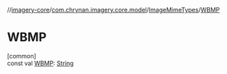 //[imagery-core](../../../index.md)/[com.chrynan.imagery.core.model](../index.md)/[ImageMimeTypes](index.md)/[WBMP](-w-b-m-p.md)

# WBMP

[common]\
const val [WBMP](-w-b-m-p.md): [String](https://kotlinlang.org/api/latest/jvm/stdlib/kotlin/-string/index.html)
